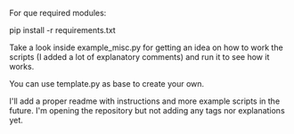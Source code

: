 For que required modules:

pip install -r requirements.txt

Take a look inside example_misc.py for getting an idea on how to work the scripts (I added a lot of explanatory comments) and run it to see how it works.

You can use template.py as base to create your own.


I'll add a proper readme with instructions and more example scripts in the future. I'm opening the repository but not adding any tags nor explanations yet.
